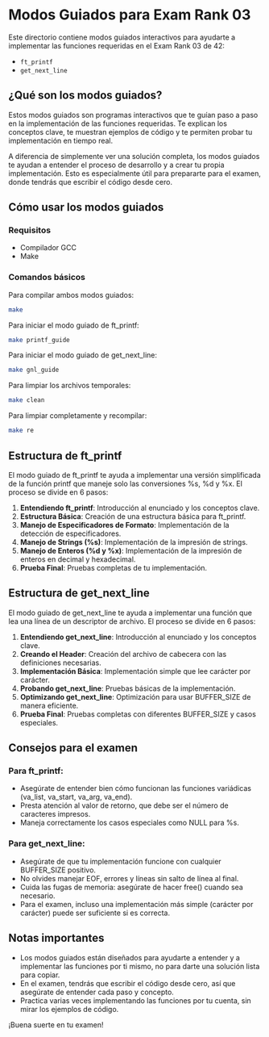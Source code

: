 # Modos Guiados para Exam Rank 03

Este directorio contiene modos guiados interactivos para ayudarte a implementar las funciones requeridas en el Exam Rank 03 de 42:
- `ft_printf`
- `get_next_line`

## ¿Qué son los modos guiados?

Estos modos guiados son programas interactivos que te guían paso a paso en la implementación de las funciones requeridas. Te explican los conceptos clave, te muestran ejemplos de código y te permiten probar tu implementación en tiempo real.

A diferencia de simplemente ver una solución completa, los modos guiados te ayudan a entender el proceso de desarrollo y a crear tu propia implementación. Esto es especialmente útil para prepararte para el examen, donde tendrás que escribir el código desde cero.

## Cómo usar los modos guiados

### Requisitos
- Compilador GCC
- Make

### Comandos básicos

Para compilar ambos modos guiados:
```bash
make
```

Para iniciar el modo guiado de ft_printf:
```bash
make printf_guide
```

Para iniciar el modo guiado de get_next_line:
```bash
make gnl_guide
```

Para limpiar los archivos temporales:
```bash
make clean
```

Para limpiar completamente y recompilar:
```bash
make re
```

## Estructura de ft_printf

El modo guiado de ft_printf te ayuda a implementar una versión simplificada de la función printf que maneje solo las conversiones %s, %d y %x. El proceso se divide en 6 pasos:

1. **Entendiendo ft_printf**: Introducción al enunciado y los conceptos clave.
2. **Estructura Básica**: Creación de una estructura básica para ft_printf.
3. **Manejo de Especificadores de Formato**: Implementación de la detección de especificadores.
4. **Manejo de Strings (%s)**: Implementación de la impresión de strings.
5. **Manejo de Enteros (%d y %x)**: Implementación de la impresión de enteros en decimal y hexadecimal.
6. **Prueba Final**: Pruebas completas de tu implementación.

## Estructura de get_next_line

El modo guiado de get_next_line te ayuda a implementar una función que lea una línea de un descriptor de archivo. El proceso se divide en 6 pasos:

1. **Entendiendo get_next_line**: Introducción al enunciado y los conceptos clave.
2. **Creando el Header**: Creación del archivo de cabecera con las definiciones necesarias.
3. **Implementación Básica**: Implementación simple que lee carácter por carácter.
4. **Probando get_next_line**: Pruebas básicas de la implementación.
5. **Optimizando get_next_line**: Optimización para usar BUFFER_SIZE de manera eficiente.
6. **Prueba Final**: Pruebas completas con diferentes BUFFER_SIZE y casos especiales.

## Consejos para el examen

### Para ft_printf:
- Asegúrate de entender bien cómo funcionan las funciones variádicas (va_list, va_start, va_arg, va_end).
- Presta atención al valor de retorno, que debe ser el número de caracteres impresos.
- Maneja correctamente los casos especiales como NULL para %s.

### Para get_next_line:
- Asegúrate de que tu implementación funcione con cualquier BUFFER_SIZE positivo.
- No olvides manejar EOF, errores y líneas sin salto de línea al final.
- Cuida las fugas de memoria: asegúrate de hacer free() cuando sea necesario.
- Para el examen, incluso una implementación más simple (carácter por carácter) puede ser suficiente si es correcta.

## Notas importantes

- Los modos guiados están diseñados para ayudarte a entender y a implementar las funciones por ti mismo, no para darte una solución lista para copiar.
- En el examen, tendrás que escribir el código desde cero, así que asegúrate de entender cada paso y concepto.
- Practica varias veces implementando las funciones por tu cuenta, sin mirar los ejemplos de código.

¡Buena suerte en tu examen!
